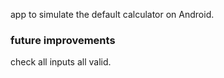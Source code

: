 app to simulate the default calculator on Android.

### future improvements

check all inputs all valid.
